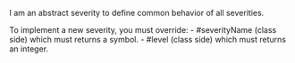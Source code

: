 I am an abstract severity to define common behavior of all severities.

To implement a new severity, you must override:
	- #severityName (class side) which must returns a symbol.
	- #level (class side) which must returns an integer.